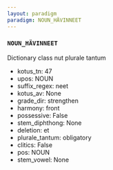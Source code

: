```yaml
---
layout: paradigm
paradigm: NOUN_HÄVINNEET
---
```

### ` NOUN_HÄVINNEET `

Dictionary class nut plurale tantum
* kotus_tn: 47
* upos: NOUN
* suffix_regex: neet
* kotus_av: None
* grade_dir: strengthen
* harmony: front
* possessive: False
* stem_diphthong: None
* deletion: et
* plurale_tantum: obligatory
* clitics: False
* pos: NOUN
* stem_vowel: None
